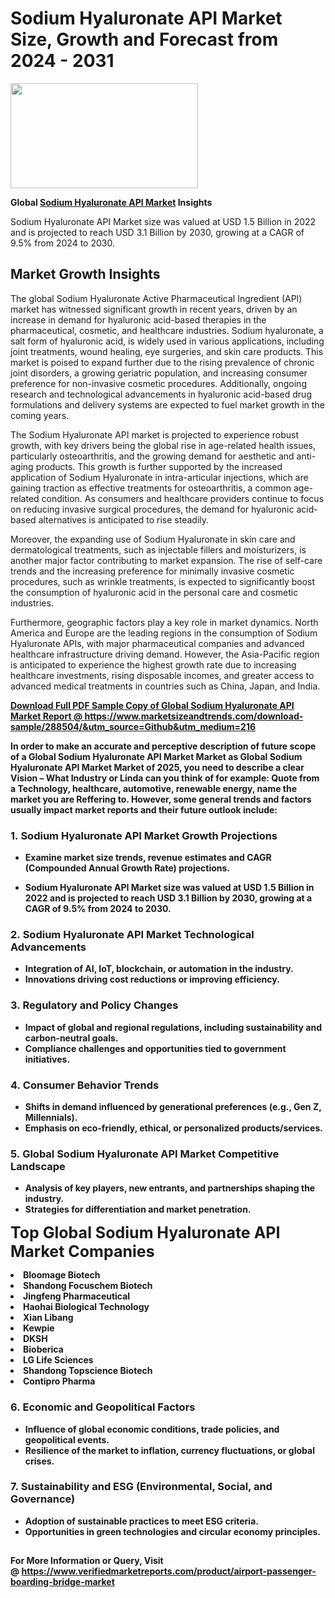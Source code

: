 <H1>Sodium Hyaluronate API Market Size, Growth and Forecast from 2024 - 2031</H1><img class="aligncenter size-medium wp-image-584254" src="https://thirdeyenews.in/wp-content/uploads/2024/09/Global-Market-Research-300x168.jpeg" alt="" width="300" height="168" /><p><strong>Global&nbsp;<a href="https://www.marketsizeandtrends.com/download-sample/288504/&amp;utm_source=Github&utm_medium=216">Sodium Hyaluronate API Market</a> Insights</strong></p><p>Sodium Hyaluronate API Market size was valued at USD 1.5 Billion in 2022 and is projected to reach USD 3.1 Billion by 2030, growing at a CAGR of 9.5% from 2024 to 2030.</p><p><h2>Market Growth Insights</h2> <p>The global Sodium Hyaluronate Active Pharmaceutical Ingredient (API) market has witnessed significant growth in recent years, driven by an increase in demand for hyaluronic acid-based therapies in the pharmaceutical, cosmetic, and healthcare industries. Sodium hyaluronate, a salt form of hyaluronic acid, is widely used in various applications, including joint treatments, wound healing, eye surgeries, and skin care products. This market is poised to expand further due to the rising prevalence of chronic joint disorders, a growing geriatric population, and increasing consumer preference for non-invasive cosmetic procedures. Additionally, ongoing research and technological advancements in hyaluronic acid-based drug formulations and delivery systems are expected to fuel market growth in the coming years.</p> <p><strong><a href="#"></a></strong></p> <p>The Sodium Hyaluronate API market is projected to experience robust growth, with key drivers being the global rise in age-related health issues, particularly osteoarthritis, and the growing demand for aesthetic and anti-aging products. This growth is further supported by the increased application of Sodium Hyaluronate in intra-articular injections, which are gaining traction as effective treatments for osteoarthritis, a common age-related condition. As consumers and healthcare providers continue to focus on reducing invasive surgical procedures, the demand for hyaluronic acid-based alternatives is anticipated to rise steadily.</p> <p>Moreover, the expanding use of Sodium Hyaluronate in skin care and dermatological treatments, such as injectable fillers and moisturizers, is another major factor contributing to market expansion. The rise of self-care trends and the increasing preference for minimally invasive cosmetic procedures, such as wrinkle treatments, is expected to significantly boost the consumption of hyaluronic acid in the personal care and cosmetic industries.</p> <p>Furthermore, geographic factors play a key role in market dynamics. North America and Europe are the leading regions in the consumption of Sodium Hyaluronate APIs, with major pharmaceutical companies and advanced healthcare infrastructure driving demand. However, the Asia-Pacific region is anticipated to experience the highest growth rate due to increasing healthcare investments, rising disposable incomes, and greater access to advanced medical treatments in countries such as China, Japan, and India.</p> <p><strong><a href="#"></p><p><span class=""><strong>Download Full PDF Sample Copy of Global Sodium Hyaluronate API Market Report</strong> @ <a href="https://www.marketsizeandtrends.com/download-sample/288504/&amp;utm_source=Github&utm_medium=216" target="_blank">https://www.marketsizeandtrends.com/download-sample/288504/&amp;utm_source=Github&utm_medium=216</a></span></p><p>In order to make an accurate and perceptive description of future scope of a Global&nbsp;Sodium Hyaluronate API Market Market as Global&nbsp;Sodium Hyaluronate API Market Market of 2025, you need to describe a clear Vision &ndash; What Industry or Linda can you think of for example: Quote from a Technology, healthcare, automotive, renewable energy, name the market you are Reffering to. However, some general trends and factors usually impact market reports and their future outlook include:</p><h3>1.&nbsp;<strong>Sodium Hyaluronate API Market Growth Projections</strong></h3><ul><li>Examine market size trends, revenue estimates and CAGR (Compounded Annual Growth Rate) projections.</li><li><p>Sodium Hyaluronate API Market size was valued at USD 1.5 Billion in 2022 and is projected to reach USD 3.1 Billion by 2030, growing at a CAGR of 9.5% from 2024 to 2030.</p></li></ul><h3>2.&nbsp;<strong>Sodium Hyaluronate API Market Technological Advancements</strong></h3><ul><li>Integration of AI, IoT, blockchain, or automation in the industry.</li><li>Innovations driving cost reductions or improving efficiency.</li></ul><h3>3.&nbsp;<strong>Regulatory and Policy Changes</strong></h3><ul><li>Impact of global and regional regulations, including sustainability and carbon-neutral goals.</li><li>Compliance challenges and opportunities tied to government initiatives.</li></ul><h3>4.&nbsp;<strong>Consumer Behavior Trends</strong></h3><ul><li>Shifts in demand influenced by generational preferences (e.g., Gen Z, Millennials).</li><li>Emphasis on eco-friendly, ethical, or personalized products/services.</li></ul><h3>5.&nbsp;<strong>Global Sodium Hyaluronate API Market Competitive Landscape</strong></h3><ul><li>Analysis of key players, new entrants, and partnerships shaping the industry.</li><li>Strategies for differentiation and market penetration.</li></ul><p data-pm-slice="1 1 []"><span style="color: inherit; font-family: inherit; font-size: 25px;">Top Global Sodium Hyaluronate API Market Companies</span></p><div class="" data-test-id=""><p><li>Bloomage Biotech</li><li> Shandong Focuschem Biotech</li><li> Jingfeng Pharmaceutical</li><li> Haohai Biological Technology</li><li> Xian Libang</li><li> Kewpie</li><li> DKSH</li><li> Bioberica</li><li> LG Life Sciences</li><li> Shandong Topscience Biotech</li><li> Contipro Pharma</li></p></div><h3>6.&nbsp;<strong>Economic and Geopolitical Factors</strong></h3><ul><li>Influence of global economic conditions, trade policies, and geopolitical events.</li><li>Resilience of the market to inflation, currency fluctuations, or global crises.</li></ul><h3>7.&nbsp;<strong>Sustainability and ESG (Environmental, Social, and Governance)</strong></h3><ul><li>Adoption of sustainable practices to meet ESG criteria.</li><li>Opportunities in green technologies and circular economy principles.</li></ul><h2><strong style="font-size: 14px;">For More Information or Query, Visit @&nbsp;</strong><a style="background-color: #ffffff; font-size: 14px;" href="https://www.marketsizeandtrends.com/report/sodium-hyaluronate-api-market/" target="_blank">https://www.verifiedmarketreports.com/product/airport-passenger-boarding-bridge-market</a></h2>
